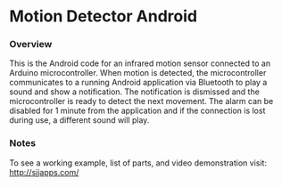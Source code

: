 # Motion Detector Android #

### Overview ###

This is the Android code for an infrared motion sensor connected to an Arduino microcontroller.
When motion is detected, the microcontroller communicates to a running Android application via Bluetooth
to play a sound and show a notification. The notification is dismissed and the microcontroller
is ready to detect the next movement. The alarm can be disabled for 1 minute from the application
and if the connection is lost during use, a different sound will play.

### Notes ###

To see a working example, list of parts, and video demonstration visit: http://sjjapps.com/
